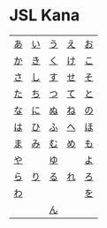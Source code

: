 # JSL Kana

| | | | | |
|-|-|-|-|-|
| [あ](/en/jsl/kana/あ.md) | [い](/en/jsl/kana/い.md) | [う](/en/jsl/kana/う.md) | [え](/en/jsl/kana/え.md) | [お](/en/jsl/kana/お.md) |
| [か](/en/jsl/kana/か.md) | [き](/en/jsl/kana/き.md) | [く](/en/jsl/kana/く.md) | [け](/en/jsl/kana/け.md) | [こ](/en/jsl/kana/こ.md) |
| [さ](/en/jsl/kana/さ.md) | [し](/en/jsl/kana/し.md) | [す](/en/jsl/kana/す.md) | [せ](/en/jsl/kana/せ.md) | [そ](/en/jsl/kana/そ.md) |
| [た](/en/jsl/kana/た.md) | [ち](/en/jsl/kana/ち.md) | [つ](/en/jsl/kana/つ.md) | [て](/en/jsl/kana/て.md) | [と](/en/jsl/kana/と.md) |
| [な](/en/jsl/kana/な.md) | [に](/en/jsl/kana/に.md) | [ぬ](/en/jsl/kana/ぬ.md) | [ね](/en/jsl/kana/ね.md) | [の](/en/jsl/kana/の.md) |
| [は](/en/jsl/kana/は.md) | [ひ](/en/jsl/kana/ひ.md) | [ふ](/en/jsl/kana/ふ.md) | [へ](/en/jsl/kana/へ.md) | [ほ](/en/jsl/kana/ほ.md) |
| [ま](/en/jsl/kana/ま.md) | [み](/en/jsl/kana/み.md) | [む](/en/jsl/kana/む.md) | [め](/en/jsl/kana/め.md) | [も](/en/jsl/kana/も.md) |
| [や](/en/jsl/kana/や.md) | | [ゆ](/en/jsl/kana/ゆ.md) | | [よ](/en/jsl/kana/よ.md) |
| [ら](/en/jsl/kana/ら.md) | [り](/en/jsl/kana/り.md) | [る](/en/jsl/kana/る.md) | [れ](/en/jsl/kana/れ.md) | [ろ](/en/jsl/kana/ろ.md) |
| [わ](/en/jsl/kana/わ.md) | | | | [を](/en/jsl/kana/を.md) | 
| | | [ん](/en/jsl/kana/ん.md) | | |